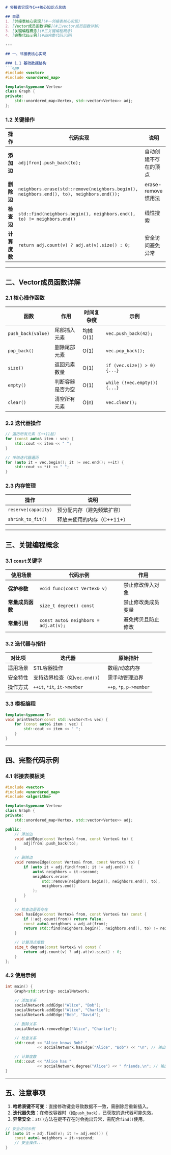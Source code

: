 ```markdown
# 邻接表实现与C++核心知识点总结

## 目录
1. [邻接表核心实现](#一邻接表核心实现)  
2. [Vector成员函数详解](#二vector成员函数详解)  
3. [关键编程概念](#三关键编程概念)  
4. [完整代码示例](#四完整代码示例)  

---

## 一、邻接表核心实现

### 1.1 基础数据结构
```cpp
#include <vector>
#include <unordered_map>

template<typename Vertex>
class Graph {
private:
    std::unordered_map<Vertex, std::vector<Vertex>> adj;
};
```

### 1.2 关键操作
| 操作         | 代码实现                                                                 | 说明                          |
|--------------|--------------------------------------------------------------------------|-------------------------------|
| **添加边**   | `adj[from].push_back(to);`                                               | 自动创建不存在的顶点          |
| **删除边**   | `neighbors.erase(std::remove(neighbors.begin(), neighbors.end(), to), neighbors.end());` | erase-remove惯用法           |
| **检查边**   | `std::find(neighbors.begin(), neighbors.end(), to) != neighbors.end()`   | 线性搜索                      |
| **计算度数** | `return adj.count(v) ? adj.at(v).size() : 0;`                            | 安全访问避免异常              |

---

## 二、Vector成员函数详解

### 2.1 核心操作函数
| 函数                  | 作用                                     | 时间复杂度 | 示例                          |
|-----------------------|------------------------------------------|------------|-------------------------------|
| `push_back(value)`    | 尾部插入元素                             | 均摊O(1)   | `vec.push_back(42);`          |
| `pop_back()`          | 删除尾部元素                             | O(1)       | `vec.pop_back();`             |
| `size()`              | 返回元素数量                             | O(1)       | `if (vec.size() > 0) {...}`   |
| `empty()`             | 判断容器是否为空                         | O(1)       | `while (!vec.empty()) {...}`  |
| `clear()`             | 清空所有元素                             | O(n)       | `vec.clear();`                |

### 2.2 迭代器操作
```cpp
// 遍历所有元素（C++11起）
for (const auto& item : vec) {
    std::cout << item << " ";
}

// 传统迭代器遍历
for (auto it = vec.begin(); it != vec.end(); ++it) {
    std::cout << *it << " ";
}
```

### 2.3 内存管理
| 操作                | 说明                                     |
|---------------------|------------------------------------------|
| `reserve(capacity)` | 预分配内存（避免频繁扩容）               |
| `shrink_to_fit()`   | 释放未使用的内存（C++11+）               |

---

## 三、关键编程概念

### 3.1 `const`关键字
| 使用场景               | 代码示例                                  | 作用                          |
|------------------------|------------------------------------------|-------------------------------|
| **保护参数**           | `void func(const Vertex& v)`             | 禁止修改传入对象              |
| **常量成员函数**       | `size_t degree() const`                  | 禁止修改类成员变量            |
| **常量引用**           | `const auto& neighbors = adj.at(v);`     | 避免拷贝且防止修改            |

### 3.2 迭代器与指针
| 对比项               | 迭代器                                    | 原始指针                      |
|----------------------|------------------------------------------|-------------------------------|
| 适用场景             | STL容器操作                              | 数组/动态内存                 |
| 安全特性             | 支持边界检查（如`vec.end()`）            | 需手动管理边界                |
| 操作方式             | `++it`, `*it`, `it->member`              | `++p`, `*p`, `p->member`      |

### 3.3 模板编程
```cpp
template<typename T>
void printVector(const std::vector<T>& vec) {
    for (const auto& item : vec) {
        std::cout << item << " ";
    }
}
```

---

## 四、完整代码示例

### 4.1 邻接表模板类
```cpp
#include <vector>
#include <unordered_map>
#include <algorithm>

template<typename Vertex>
class Graph {
private:
    std::unordered_map<Vertex, std::vector<Vertex>> adj;

public:
    // 添加边
    void addEdge(const Vertex& from, const Vertex& to) {
        adj[from].push_back(to);
    }

    // 删除边
    void removeEdge(const Vertex& from, const Vertex& to) {
        if (auto it = adj.find(from); it != adj.end()) {
            auto& neighbors = it->second;
            neighbors.erase(
                std::remove(neighbors.begin(), neighbors.end(), to),
                neighbors.end()
            );
        }
    }

    // 检查边是否存在
    bool hasEdge(const Vertex& from, const Vertex& to) const {
        if (!adj.count(from)) return false;
        const auto& neighbors = adj.at(from);
        return std::find(neighbors.begin(), neighbors.end(), to) != neighbors.end();
    }

    // 计算顶点度数
    size_t degree(const Vertex& v) const {
        return adj.count(v) ? adj.at(v).size() : 0;
    }
};
```

### 4.2 使用示例
```cpp
int main() {
    Graph<std::string> socialNetwork;
    
    // 添加关系
    socialNetwork.addEdge("Alice", "Bob");
    socialNetwork.addEdge("Alice", "Charlie");
    socialNetwork.addEdge("Bob", "David");

    // 删除关系
    socialNetwork.removeEdge("Alice", "Charlie");

    // 检查关系
    std::cout << "Alice knows Bob? " 
              << socialNetwork.hasEdge("Alice", "Bob") << "\n"; // 输出1

    // 计算度数
    std::cout << "Alice has " 
              << socialNetwork.degree("Alice") << " friends.\n"; // 输出1
}
```

---

## 五、注意事项
1. **哈希表键不可变**：直接修改键会导致数据不一致，需删除后重新插入。
2. **迭代器失效**：在修改容器时（如`push_back`），已获取的迭代器可能失效。
3. **异常安全**：`at()`方法在键不存在时会抛出异常，需配合`find()`使用。
```cpp
// 安全访问示例
if (auto it = adj.find(v); it != adj.end()) {
    const auto& neighbors = it->second;
    // 安全操作...
}
```